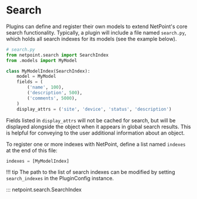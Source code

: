 # Search

Plugins can define and register their own models to extend NetPoint's core search functionality. Typically, a plugin will include a file named `search.py`, which holds all search indexes for its models (see the example below).

```python
# search.py
from netpoint.search import SearchIndex
from .models import MyModel

class MyModelIndex(SearchIndex):
    model = MyModel
    fields = (
        ('name', 100),
        ('description', 500),
        ('comments', 5000),
    )
    display_attrs = ('site', 'device', 'status', 'description')
```

Fields listed in `display_attrs` will not be cached for search, but will be displayed alongside the object when it appears in global search results. This is helpful for conveying to the user additional information about an object.

To register one or more indexes with NetPoint, define a list named `indexes` at the end of this file:

```python
indexes = [MyModelIndex]
```

!!! tip
    The path to the list of search indexes can be modified by setting `search_indexes` in the PluginConfig instance.

::: netpoint.search.SearchIndex
